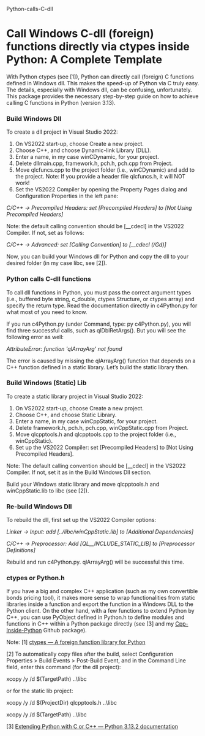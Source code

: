 Python-calls-C-dll
# Call Windows C-dll (foreign) functions directly via ctypes inside Python: A Complete Template

With Python ctypes (see [1]), Python can directly call (foreign) C functions defined in Windows dll. This makes the speed-up of Python via C truly easy. The details, especially with Windows dll, can be confusing, unfortunately. This package provides the necessary step-by-step guide on how to achieve calling C functions in Python (version 3.13).

### Build Windows Dll
To create a dll project in Visual Studio 2022:
1.	On VS2022 start-up, choose Create a new project.
2.	Choose C++, and choose Dynamic-link Library (DLL).
3.	Enter a name, in my case winCDynamic, for your project.
4.	Delete dllmain.cpp, framework.h, pch.h, pch.cpp from Project.
5.	Move qlcfuncs.cpp to the project folder (i.e., winCDynamic) and add to the project. Note: If you provide a header file qlcfuncs.h, it will NOT work!
6.	Set the VS2022 Compiler by opening the Property Pages dialog and Configuration Properties in the left pane:

_C/C++ -> Precompiled Headers: 
set [Precompiled Headers] to [Not Using Precompiled Headers]_

Note: the default calling convention should be [__cdecl] in the VS2022 Compiler. If not, set as follows:

_C/C++ -> Advanced: 
		set [Calling Convention] to [\_\_cdecl (/Gd)]_
  
Now, you can build your Windows dll for Python and copy the dll to your desired folder (in my case libc, see [2]).

### Python calls C-dll functions
To call dll functions in Python, you must pass the correct argument types (i.e., buffered byte string, c_double, ctypes Structure, or ctypes array) and specify the return type. Read the documentation directly in c4Python.py for what most of you need to know.

If you run c4Python.py (under Command, type: py c4Python.py), you will find three successful calls, such as qlDblRetArgs(). But you will see the following error as well:

_AttributeError: function 'qlArrayArg' not found_

The error is caused by missing the qlArrayArg() function that depends on a C++ function defined in a static library. Let’s build the static library then.

### Build Windows (Static) Lib
To create a static library project in Visual Studio 2022:
1.	On VS2022 start-up, choose Create a new project.
2.	Choose C++, and choose Static Library.
3.	Enter a name, in my case winCppStatic, for your project.
4.	Delete framework.h, pch.h, pch.cpp, winCppStatic.cpp from Project.
5.	Move qlcpptools.h and qlcpptools.cpp to the project folder (i.e., winCppStatic).
6.	Set up the VS2022 Compiler:	set [Precompiled Headers] to [Not Using Precompiled Headers].

Note: The default calling convention should be [__cdecl] in the VS2022 Compiler. If not, set it as in the Build Windows Dll section.

Build your Windows static library and move qlcpptools.h and winCppStatic.lib to libc (see [2]).

### Re-build Windows Dll
To rebuild the dll, first set up the VS2022 Compiler options:

_Linker -> Input: 
add [../libc/winCppStatic.lib] to [Additional Dependencies]_

_C/C++ -> Preprocessor: 
Add [_QL__INCLUDE_STATIC_LIB_] to [Preprocessor Definitions]_

Rebuild and run c4Python.py. qlArrayArg() will be successful this time.

### ctypes or Python.h
If you have a big and complex C++ application (such as my own convertible bonds pricing tool), it makes more sense to wrap functionalities from static libraries inside a function and export the function in a Windows DLL to the Python client. On the other hand, with a few functions to extend Python by C++, you can use PyObject defined in Python.h to define modules and functions in C++ within a Python package directly (see [3] and my [Cpp-Inside-Python]() Github package).

Note:
[1] [ctypes — A foreign function library for Python](https://docs.python.org/3/library/ctypes.html)

[2] To automatically copy files after the build, select Configuration Properties > Build Events > Post-Build Event, and in the Command Line field, enter this command (for the dll project):

xcopy /y /d $(TargetPath)  ..\\libc

or for the static lib project:

xcopy /y /d $(ProjectDir) qlcpptools.h ..\\libc

xcopy /y /d $(TargetPath) ..\\libc

[3] [Extending Python with C or C++ — Python 3.13.2 documentation](https://docs.python.org/3/extending/extending.html)
